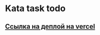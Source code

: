# Kata task todo

## [Ссылка на деплой на vercel](https://kata-todo-1.vercel.app/ "Ссылка на деплой на vercel")

